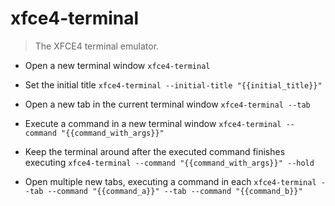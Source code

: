 # xfce4-terminal
> The XFCE4 terminal emulator.

- Open a new terminal window
`xfce4-terminal`

- Set the initial title
`xfce4-terminal --initial-title "{{initial_title}}"`

- Open a new tab in the current terminal window
`xfce4-terminal --tab`

- Execute a command in a new terminal window
`xfce4-terminal --command "{{command_with_args}}"`

- Keep the terminal around after the executed command finishes executing
`xfce4-terminal --command "{{command_with_args}}" --hold`

- Open multiple new tabs, executing a command in each
`xfce4-terminal --tab --command "{{command_a}}" --tab --command "{{command_b}}"`
